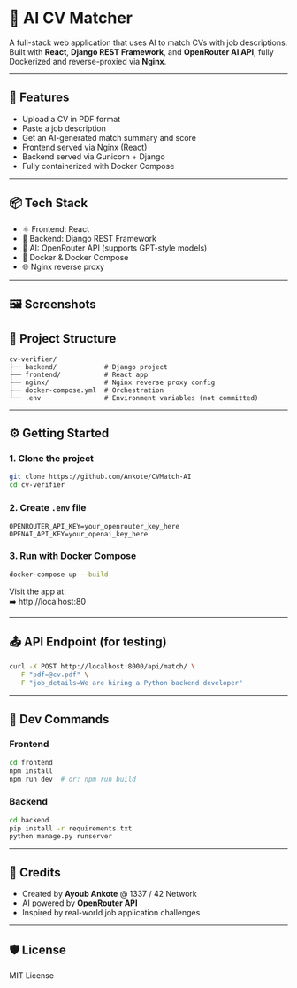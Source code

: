 # 🧠 AI CV Matcher

A full-stack web application that uses AI to match CVs with job descriptions. Built with **React**, **Django REST Framework**, and **OpenRouter AI API**, fully Dockerized and reverse-proxied via **Nginx**.

---

## 🚀 Features

- Upload a CV in PDF format
- Paste a job description
- Get an AI-generated match summary and score
- Frontend served via Nginx (React)
- Backend served via Gunicorn + Django
- Fully containerized with Docker Compose

---

## 📦 Tech Stack

- ⚛️ Frontend: React  
- 🐍 Backend: Django REST Framework  
- 🤖 AI: OpenRouter API (supports GPT-style models)  
- 🐳 Docker & Docker Compose  
- 🌐 Nginx reverse proxy  

---

## 🖼️ Screenshots


## 📁 Project Structure

```
cv-verifier/
├── backend/            # Django project
├── frontend/           # React app
├── nginx/              # Nginx reverse proxy config
├── docker-compose.yml  # Orchestration
└── .env                # Environment variables (not committed)
```

---

## ⚙️ Getting Started

### 1. Clone the project

```bash
git clone https://github.com/Ankote/CVMatch-AI
cd cv-verifier
```

### 2. Create `.env` file

```env
OPENROUTER_API_KEY=your_openrouter_key_here
OPENAI_API_KEY=your_openai_key_here
```

### 3. Run with Docker Compose

```bash
docker-compose up --build
```

Visit the app at:  
➡️ http://localhost:80

---

## 📤 API Endpoint (for testing)

```bash
curl -X POST http://localhost:8000/api/match/ \
  -F "pdf=@cv.pdf" \
  -F "job_details=We are hiring a Python backend developer"
```

---

## 🧪 Dev Commands

### Frontend

```bash
cd frontend
npm install
npm run dev  # or: npm run build
```

### Backend

```bash
cd backend
pip install -r requirements.txt
python manage.py runserver
```

---

## 🧠 Credits

- Created by **Ayoub Ankote** @ 1337 / 42 Network  
- AI powered by **OpenRouter API**  
- Inspired by real-world job application challenges

---

## 🛡️ License

MIT License
